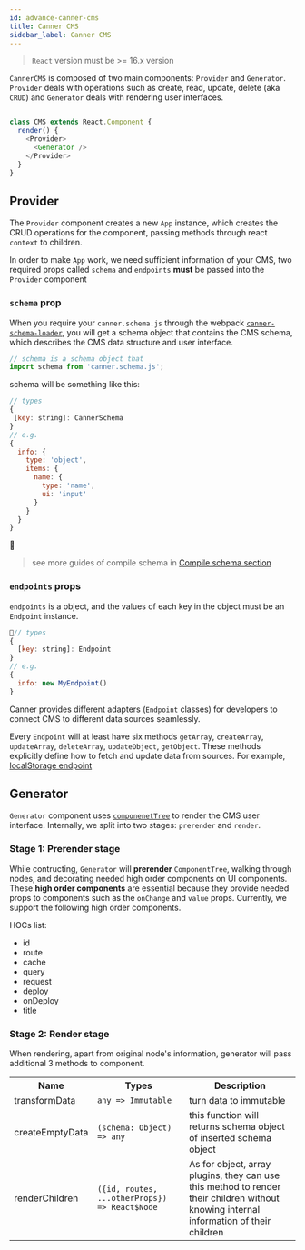 ```yaml
---
id: advance-canner-cms
title: Canner CMS
sidebar_label: Canner CMS
---
```


> `React` version must be >= 16.x version

`CannerCMS` is composed of two main components: `Provider` and `Generator`. `Provider` deals with operations such as create, read, update, delete (aka `CRUD`) and `Generator` deals with rendering user interfaces.

```js

class CMS extends React.Component {
  render() {
    <Provider>
      <Generator />
    </Provider>
  }
}
```

## Provider

The `Provider` component creates a new `App` instance, which creates the CRUD operations for the component, passing methods through react `context` to children.

In order to make `App` work, we need sufficient information of your CMS, two required props called `schema` and `endpoints` **must** be passed into the `Provider` component

### `schema` prop

When you require your `canner.schema.js` through the webpack [`canner-schema-loader`](guides-canner-schema-loader.md), you will get a schema object that contains the CMS schema, which describes the CMS data structure and user interface.

```js
// schema is a schema object that 
import schema from 'canner.schema.js';
```

schema will be something like this:

```js
// types
{
 [key: string]: CannerSchema
}
// e.g.
{
  info: {
    type: 'object',
    items: {
      name: {
        type: 'name',
        ui: 'input'
      }
    }
  }
}
```


> see more guides of compile schema in [Compile schema section](concept-compile-canner-schema.md) 


### `endpoints` props

`endpoints` is a object, and the values of each key in the object must be an `Endpoint` instance.

```js
// types
{
  [key: string]: Endpoint
}
// e.g.
{
  info: new MyEndpoint()
}
```

Canner provides different adapters (`Endpoint` classes) for developers to connect CMS to different data sources seamlessly.

Every `Endpoint` will at least have six methods `getArray`, `createArray`, `updateArray`, `deleteArray`, `updateObject`, `getObject`. These methods explicitly define how to fetch and update data from sources. For example, [localStorage endpoint](https://github.com/Canner/react-cms-core/blob/master/src/provider/endpoint/localstorage.js)

## Generator

`Generator` component uses [`componenetTree`](concept-component-tree.md) to render the CMS user interface. Internally, we split into two stages: `prerender` and `render`.

### Stage 1: Prerender stage

While contructing, `Generator` will **prerender** `ComponentTree`, walking through nodes, and decorating needed high order components on UI components. These **high order components** are essential because they provide needed props to components such as the `onChange` and `value` props. Currently, we support the following high order components.

HOCs list:

- id
- route
- cache
- query
- request
- deploy
- onDeploy
- title

### Stage 2: Render stage

When rendering, apart from original node's information, generator will pass additional 3 methods to component. 

<table>
  <tr>
    <th>Name</th>
    <th>Types</th>
    <th>Description</th>
  </tr>
  <tr>
    <td>transformData</td>
    <td><code>any => Immutable</code></td>
    <td>turn data to immutable</td>
  </tr>
  <tr>
    <td>createEmptyData</td>
    <td><code>(schema: Object) => any</code></td>
    <td>this function will returns schema object of inserted schema object</td>
  </tr>
  <tr>
    <td>renderChildren</td>
    <td><code>({id, routes, ...otherProps}) => React$Node</code></td>
    <td>As for object, array plugins, they can use this method to render their children without knowing internal information of their children</td>
  </tr>
</table>
